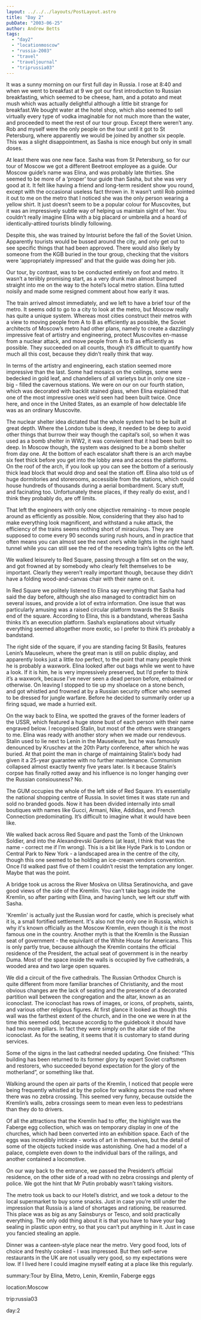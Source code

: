```yaml
---
layout: ../../../layouts/PostLayout.astro
title: "Day 2"
pubDate: "2003-06-25"
author: Andrew Betts
tags: 
  - "day2"
  - "locationmoscow"
  - "russia-2003"
  - "travel"
  - "traveljournal"
  - "triprussia03"
---
```


It was a sunny morning on our first full day in Russia. I rose at 8:40 and when we went to breakfast at 9 we got our first introduction to Russian breakfasting, which seemed to be cheese, ham, and a potato and meat mush which was actually delightful although a little bit strange for breakfast.We bought water at the hotel shop, which also seemed to sell virtually every type of vodka imaginable for not much more than the water, and proceeded to meet the rest of our tour group. Except there weren’t any. Rob and myself were the only people on the tour until it got to St Petersburg, where apparently we would be joined by another six people. This was a slight disappointment, as Sasha is nice enough but only in small doses.

At least there was one new face. Sasha was from St Petersburg, so for our tour of Moscow we got a different Beetroot employee as a guide. Our Moscow guide’s name was Elina, and was probably late thirties. She seemed to be more of a ‘proper’ tour guide than Sasha, but she was very good at it. It felt like having a friend and long-term resident show you round, except with the occasional useless fact thrown in. It wasn’t until Rob pointed it out to me on the metro that I noticed she was the only person wearing a yellow shirt. It just doesn’t seem to be a popular colour for Muscovites, but it was an impressively subtle way of helping us maintain sight of her. You couldn’t really imagine Elina with a big placard or umbrella and a hoard of identically-attired tourists blindly following.

Despite this, she was trained by Intourist before the fall of the Soviet Union. Apparently tourists would be bussed around the city, and only get out to see specific things that had been approved. There would also likely by someone from the KGB buried in the tour group, checking that the visitors were ‘appropriately impressed’ and that the guide was doing her job.

Our tour, by contrast, was to be conducted entirely on foot and metro. It wasn’t a teriibly promising start, as a very drunk man almost bumped straight into me on the way to the hotel’s local metro station. Elina tutted noisily and made some resigned comment about how early it was.

The train arrived almost immediately, and we left to have a brief tour of the metro. It seems odd to go to a city to look at the metro, but Moscow really has quite a unique system. Whereas most cities construct their metros with a view to moving people from A to B as efficiently as possible, the Soviet architects of Moscow’s metro had other plans, namely to create a dazzlingly impressive feat of artistry and engineering, protect Muscovites en-masse from a nuclear attack, and move people from A to B as efficiently as possible. They succeeded on all counts, though it’s difficult to quantify how much all this cost, because they didn’t really think that way.

In terms of the artistry and engineering, each station seemed more impressive than the last. Some had mosaics on the ceilings, some were bedecked in gold leaf, and chandeliers of all varietys but in only one size - big - filled the cavernous stations. We were on our on our fourth station, which was decorated with backlit stained glass, when Elina explained that one of the most impressive ones we’d seen had been built twice. Once here, and once in the United States, as an example of how delectable life was as an ordinary Muscovite.

The nuclear shelter idea dictated that the whole system had to be built at great depth. Where the London tube is deep, it needed to be deep to avoid other things that burrow their way though the capital’s soil, so when it was used as a bomb shelter in WW2, it was convienient that it had been built so deep. In Moscow though, the system was designed to be a bomb shelter from day one. At the bottom of each escalator shaft there is an arch maybe six feet thick before you get into the lobby area and access the platforms. On the roof of the arch, if you look up you can see the bottom of a seriously thick lead block that would drop and seal the station off. Elina also told us of huge dormitories and storerooms, accessible from the stations, which could house hundreds of thousands during a aerial bombardment. Scary stuff, and facinating too. Unfortunately these places, if they really do exist, and I think they probably do, are off limits.

That left the engineers with only one objective remaining - to move people around as efficiently as possible. Now, considering that they also had to make everything look magnificent, and withstand a nuke attack, the efficiency of the trains seems nothing short of miraculous. They are supposed to come every 90 seconds suring rush hours, and in practice that often means you can almost see the next one’s white lights in the right hand tunnel while you can still see the red of the receding train’s lights on the left.

We walked leisurely to Red Square, passing through a film set on the way, and got frowned at by somebody who clearly felt themselves to be important. Clearly they weren’t really important though, because they didn’t have a folding wood-and-canvas chair with their name on it.

In Red Square we politely listened to Elina say everything that Sasha had said the day before, although she also managed to contradict him on several issues, and provide a lot of extra information. One issue that was particularly amusing was a raised circular platform towards the St Basils end of the square. According to Elina, this is a bandstand, whereas Sasha thinks it’s an execution platform. Sasha’s explanations about virtually everything seemed altogether more exotic, so I prefer to think it’s probably a bandstand.

The right side of the square, if you are standing facing St Basils, features Lenin’s Mauseleum, where the great man is still on public display, and apparently looks just a little _too_ perfect, to the point that many people think he is probably a waxwork. Elina looked after out bags while we went to have a look. If it is him, he is very impressively preserved, but I’d prefer to think it’s a waxwork, because I’ve never seen a dead person before, enbalmed or otherwise. On leaving I stopped to tie up my shoelace on a stone bench, and got whistled and frowned at by a Russian security officer who seemed to be dressed for jungle warfare. Before he decided to summarily order up a firing squad, we made a hurried exit.

On the way back to Elina, we spotted the graves of the former leaders of the USSR, which featured a huge stone bust of each person with their name engraved below. I recognised Stalin, but most of the others were strangers to me. Elina was ready with another story when we made our rendevous. Stalin used to lie next to Lenin in the Mauseleum, but he was famously denounced by Kruschev at the 20th Party conference, after which he was buried. At that point the man in charge of maintaining Stalin’s body had given it a 25-year guarantee with no further maintenance. Communism collapsed almost exactly twenty five years later. Is it because Stalin’s corpse has finally rotted away and his influence is no longer hanging over the Russian consiousness? No.

The GUM occupies the whole of the left side of Red Square. It’s essentially the national shopping centre of Russia. In soviet times it was state run and sold no branded goods. Now it has been divided internally into small boutiques with names like Gucci, Armani, Nike, Addidas, and French Connection predominating. It’s difficult to imagine what it would have been like.

We walked back across Red Square and past the Tomb of the Unknown Soldier, and into the Alexandrevski Gardens (at least, I think that was the name - correct me if I’m wrong). This is a bit like Hyde Park is to London or Central Park to New York - a landscaped area in the centre of the city, though this one seemed to be holding an ice-cream vendors convention. Once I’d walked past five of them I couldn’t resist the temptation any longer. Maybe that was the point.

A bridge took us across the River Moskva on Ulitsa Seratinovicha, and gave good views of the side of the Kremlin. You can’t take bags inside the Kremlin, so after parting with Elina, and having lunch, we left our stuff with Sasha.

'Kremlin' is actually just the Russian word for castle, which is precisely what it is, a small fortified settlement. It's also not the only one in Russia, which is why it's known officially as the Moscow Kremlin, even though it _is_ the most famous one in the country. Another myth is that the Kremlin is the Russian seat of government - the equivilant of the White House for Americans. This is only partly true, because although the Kremlin contains the official residence of the President, the actual seat of government is in the nearby Duma. Most of the space inside the walls is occupied by five cathedrals, a wooded area and two large open squares.

We did a circuit of the five cathedrals. The Russian Orthodox Church is quite different from more familiar branches of Christianity, and the most obvious changes are the lack of seating and the presence of a decorated partition wall between the congregation and the altar, known as an iconoclast. The iconoclast has rows of images, or icons, of prophets, saints, and various other religious figures. At first glance it looked as though this wall was the farthest extent of the church, and in the one we were in at the time this seemed odd, because accordig to the guidebook it should have had two more pillars. In fact they were simply on the altar side of the iconoclast. As for the seating, it seems that it is customary to stand during services.

Some of the signs in the last cathedral needed updating. One finished: “This building has been returned to its former glory by expert Soviet craftsmen and restorers, who succeeded beyond expectation for the glory of the motherland”, or something like that.

Walking around the open air parts of the Kremlin, I noticed that people were being frequently whistled at by the police for walking across the road where there was no zebra crossing. This seemed very funny, because outside the Kremlin’s walls, zebra crossings seem to mean even less to pedestrians than they do to drivers.

Of all the attractions that the Kremlin had to offer, the highlight was the Faberge egg collection, which was on temporary display in one of the churches, which had been converted into an exhibition space. Each of the eggs was incredibly intricate - works of art in themselves, but the detail of some of the objects tucked inside was astonishing. One had a model of a palace, complete even down to the individual bars of the railings, and another contained a locomotive.

On our way back to the entrance, we passed the President’s official residence, on the other side of a road with no zebra crossings and plenty of police. We got the hint that Mr Putin probably wasn’t taking visitors.

The metro took us back to our Hotel’s district, and we took a detour to the local supermarket to buy some snacks. Just in case you’re still under the impression that Russia is a land of shortages and rationing, be reasurred. This place was as big as any Sainsburys or Tesco, and sold practically everything. The only odd thing about it is that you have to have your bag sealing in plastic upon entry, so that you can’t put anything in it. Just in case you fancied stealing an apple.

Dinner was a canteen-style place near the metro. Very good food, lots of choice and freshly cooked - I was impressed. But then self-serve restaurants in the UK are not usually very good, so my expectations were low. If I lived here I could imagine myself eating at a place like this regularly.

summary:Tour by Elina, Metro, Lenin, Kremlin, Faberge eggs

location:Moscow

trip:russia03

day:2
